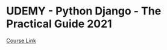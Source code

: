 # UDEMY - Python Django - The Practical Guide 2021

[Course Link](https://www.youtube.com/watch?v=fNW8yUIer6Q&list=PLBxwSeQlMDNiNt72UmSvKBLsxPgGY_Jy-)
